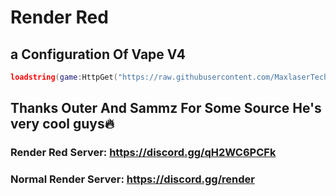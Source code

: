 # Render Red
## a Configuration Of Vape V4

```lua
loadstring(game:HttpGet("https://raw.githubusercontent.com/MaxlaserTechAlt/RenderRed/main/Installer.lua", true))()
```

## Thanks Outer And Sammz For Some Source He's very cool guys🔥
### Render Red Server: https://discord.gg/qH2WC6PCFk
### Normal Render Server: https://discord.gg/render
